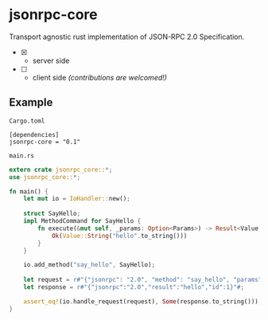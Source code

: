 # jsonrpc-core
Transport agnostic rust implementation of JSON-RPC 2.0 Specification.

- [x] - server side
- [ ] - client side *(contributions are welcomed!)*

## Example

`Cargo.toml`


```
[dependencies]
jsonrpc-core = "0.1"
```

`main.rs`

```rust
extern crate jsonrpc_core::*;
use jsonrpc_core::*;

fn main() {
	let mut io = IoHandler::new();
	
	struct SayHello;
	impl MethodCommand for SayHello {
		fn execute(&mut self, _params: Option<Params>) -> Result<Value, Error> {
			Ok(Value::String("hello".to_string()))
		}
	}

	io.add_method("say_hello", SayHello);
	
	let request = r#"{"jsonrpc": "2.0", "method": "say_hello", "params": [42, 23], "id": 1}"#;
	let response = r#"{"jsonrpc":"2.0","result":"hello","id":1}"#;

	assert_eq!(io.handle_request(request), Some(response.to_string()));
}
```


